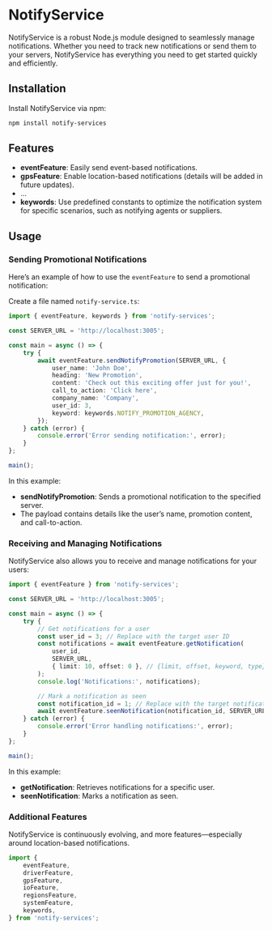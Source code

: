 # NotifyService

NotifyService is a robust Node.js module designed to seamlessly manage notifications. Whether you need to track new notifications or send them to your servers, NotifyService has everything you need to get started quickly and efficiently.

## Installation

Install NotifyService via npm:

```bash
npm install notify-services
```

## Features

-   **eventFeature**: Easily send event-based notifications.
-   **gpsFeature**: Enable location-based notifications (details will be added in future updates).
-   ...
-   **keywords**: Use predefined constants to optimize the notification system for specific scenarios, such as notifying agents or suppliers.

## Usage

### Sending Promotional Notifications

Here’s an example of how to use the `eventFeature` to send a promotional notification:

Create a file named `notify-service.ts`:

```typescript
import { eventFeature, keywords } from 'notify-services';

const SERVER_URL = 'http://localhost:3005';

const main = async () => {
    try {
        await eventFeature.sendNotifyPromotion(SERVER_URL, {
            user_name: 'John Doe',
            heading: 'New Promotion',
            content: 'Check out this exciting offer just for you!',
            call_to_action: 'Click here',
            company_name: 'Company',
            user_id: 3,
            keyword: keywords.NOTIFY_PROMOTION_AGENCY,
        });
    } catch (error) {
        console.error('Error sending notification:', error);
    }
};

main();
```

In this example:

-   **sendNotifyPromotion**: Sends a promotional notification to the specified server.
-   The payload contains details like the user’s name, promotion content, and call-to-action.

### Receiving and Managing Notifications

NotifyService also allows you to receive and manage notifications for your users:

```typescript
import { eventFeature } from 'notify-services';

const SERVER_URL = 'http://localhost:3005';

const main = async () => {
    try {
        // Get notifications for a user
        const user_id = 3; // Replace with the target user ID
        const notifications = await eventFeature.getNotification(
            user_id,
            SERVER_URL,
            { limit: 10, offset: 0 }, // {limit, offset, keyword, type} (keyword use search)
        );
        console.log('Notifications:', notifications);

        // Mark a notification as seen
        const notification_id = 1; // Replace with the target notification ID
        await eventFeature.seenNotification(notification_id, SERVER_URL);
    } catch (error) {
        console.error('Error handling notifications:', error);
    }
};

main();
```

In this example:

-   **getNotification**: Retrieves notifications for a specific user.
-   **seenNotification**: Marks a notification as seen.

### Additional Features

NotifyService is continuously evolving, and more features—especially around location-based notifications.

```typescript
import {
    eventFeature,
    driverFeature,
    gpsFeature,
    ioFeature,
    regionsFeature,
    systemFeature,
    keywords,
} from 'notify-services';
```
